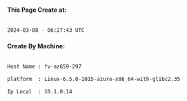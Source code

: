 
   
#### This Page Create at:

```bash

2024-03-08 - 06:27:43 UTC

```

#### Create By Machine:

```bash

Host Name : fv-az659-297

platform  : Linux-6.5.0-1015-azure-x86_64-with-glibc2.35

Ip Local  : 10.1.0.14

```

